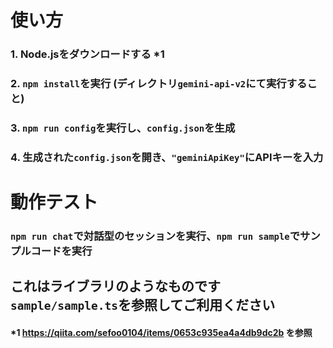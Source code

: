 # 使い方
### 1. Node.jsをダウンロードする *1
### 2. `npm install`を実行 (ディレクトリ`gemini-api-v2`にて実行すること)
### 3. `npm run config`を実行し、`config.json`を生成
### 4. 生成された`config.json`を開き、`"geminiApiKey"`にAPIキーを入力

# 動作テスト
### `npm run chat`で対話型のセッションを実行、`npm run sample`でサンプルコードを実行

## これはライブラリのようなものです<br>`sample/sample.ts`を参照してご利用ください

#### *1 https://qiita.com/sefoo0104/items/0653c935ea4a4db9dc2b を参照